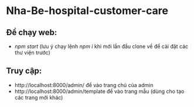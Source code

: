 # Nha-Be-hospital-customer-care

## Để chạy web:
* *npm start* (lưu ý chạy lệnh *npm i* khi mới lần đầu clone về để cài đặt các thư viện trước)

## Truy cập:
* http://localhost:8000/admin/ để vào trang chủ của admin
* http://localhost:8000/admin/template để vào trang mẫu (dùng cho tạo các trang mới khác)
